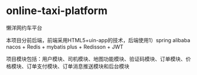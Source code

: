 # online-taxi-platform
懒洋网约车平台

本项目分前后端，前端采用HTML5+uin-app的技术，后端使用1）spring alibaba nacos + Redis + mybatis plus + Redisson + JWT

项目模块包括：用户模块、司机模块、地图功能模块、验证码模块、订单模块、价格模块、订单支付模块、订单消息推送模块和后台模块

